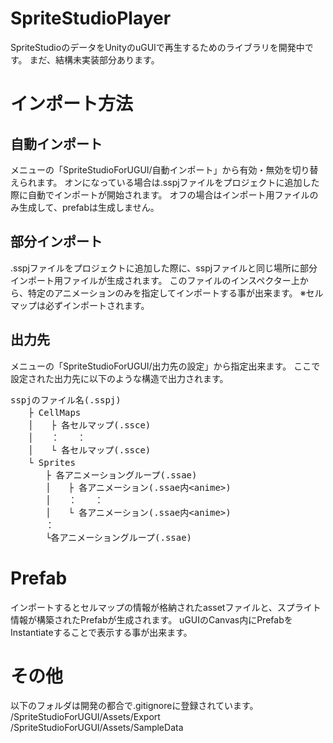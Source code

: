 SpriteStudioPlayer
==================

SpriteStudioのデータをUnityのuGUIで再生するためのライブラリを開発中です。
まだ、結構未実装部分あります。



インポート方法
==

## 自動インポート
メニューの「SpriteStudioForUGUI/自動インポート」から有効・無効を切り替えられます。
オンになっている場合は.sspjファイルをプロジェクトに追加した際に自動でインポートが開始されます。
オフの場合はインポート用ファイルのみ生成して、prefabは生成しません。


## 部分インポート
.sspjファイルをプロジェクトに追加した際に、sspjファイルと同じ場所に部分インポート用ファイルが生成されます。
このファイルのインスペクター上から、特定のアニメーションのみを指定してインポートする事が出来ます。
※セルマップは必ずインポートされます。


## 出力先
メニューの「SpriteStudioForUGUI/出力先の設定」から指定出来ます。
ここで設定された出力先に以下のような構造で出力されます。
<pre>sspjのファイル名(.sspj)
　　├ CellMaps
　　│　　├ 各セルマップ(.ssce)
　　│　　：　　：
　　│　　└ 各セルマップ(.ssce)
　　└ Sprites
　　　　├ 各アニメーショングループ(.ssae)
　　　　│　　├ 各アニメーション(.ssae内&lt;anime&gt;)
　　　　│　　：　　：
　　　　│　　└ 各アニメーション(.ssae内&lt;anime&gt;)
　　　　：
　　　　└各アニメーショングループ(.ssae)
</pre>

Prefab
==

インポートするとセルマップの情報が格納されたassetファイルと、スプライト情報が構築されたPrefabが生成されます。
uGUIのCanvas内にPrefabをInstantiateすることで表示する事が出来ます。


その他
==
以下のフォルダは開発の都合で.gitignoreに登録されています。
/SpriteStudioForUGUI/Assets/Export
/SpriteStudioForUGUI/Assets/SampleData

